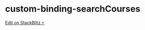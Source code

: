 # custom-binding-searchCourses

[Edit on StackBlitz ⚡️](https://stackblitz.com/edit/angular-ivy-uz1yts)